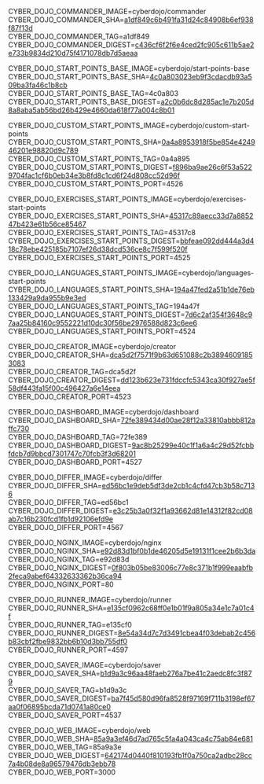 
CYBER_DOJO_COMMANDER_IMAGE=cyberdojo/commander  
CYBER_DOJO_COMMANDER_SHA=[a1df849c6b491fa31d24c84908b6ef938f87f13d](https://github.com/cyber-dojo/commander/commit/a1df849c6b491fa31d24c84908b6ef938f87f13d)  
CYBER_DOJO_COMMANDER_TAG=a1df849  
CYBER_DOJO_COMMANDER_DIGEST=[c436cf6f2f6e4ced2fc905c611b5ae2e733b9834d210d75f4171078db7d5aeaa](https://hub.docker.com/layers/cyberdojo/commander/a1df849/images/sha256-c436cf6f2f6e4ced2fc905c611b5ae2e733b9834d210d75f4171078db7d5aeaa)  

CYBER_DOJO_START_POINTS_BASE_IMAGE=cyberdojo/start-points-base  
CYBER_DOJO_START_POINTS_BASE_SHA=[4c0a803023eb9f3cdacdb93a509ba3fa46c1b8cb](https://github.com/cyber-dojo/start-points-base/commit/4c0a803023eb9f3cdacdb93a509ba3fa46c1b8cb)  
CYBER_DOJO_START_POINTS_BASE_TAG=4c0a803  
CYBER_DOJO_START_POINTS_BASE_DIGEST=[a2c0b6dc8d285ac1e7b205d8a8aba5ab56bd26b429e4660da618f77a004c8b01](https://hub.docker.com/layers/cyberdojo/start-points-base/4c0a803/images/sha256-a2c0b6dc8d285ac1e7b205d8a8aba5ab56bd26b429e4660da618f77a004c8b01)  

CYBER_DOJO_CUSTOM_START_POINTS_IMAGE=cyberdojo/custom-start-points  
CYBER_DOJO_CUSTOM_START_POINTS_SHA=[0a4a8953918f5be854e424946201e98820d9c789](https://github.com/cyber-dojo/custom-start-points/commit/0a4a8953918f5be854e424946201e98820d9c789)  
CYBER_DOJO_CUSTOM_START_POINTS_TAG=0a4a895  
CYBER_DOJO_CUSTOM_START_POINTS_DIGEST=[f896ba9ae26c6f53a5229704fac1cf6b0eb34e3b8fd8c1cd6f24d808cc52d96f](https://hub.docker.com/layers/cyberdojo/custom-start-points/0a4a895/images/sha256-f896ba9ae26c6f53a5229704fac1cf6b0eb34e3b8fd8c1cd6f24d808cc52d96f)  
CYBER_DOJO_CUSTOM_START_POINTS_PORT=4526  

CYBER_DOJO_EXERCISES_START_POINTS_IMAGE=cyberdojo/exercises-start-points  
CYBER_DOJO_EXERCISES_START_POINTS_SHA=[45317c89aecc33d7a885247b423e61b56ce85467](https://github.com/cyber-dojo/exercises-start-points/commit/45317c89aecc33d7a885247b423e61b56ce85467)  
CYBER_DOJO_EXERCISES_START_POINTS_TAG=45317c8  
CYBER_DOJO_EXERCISES_START_POINTS_DIGEST=[bbfeae092dd444a3d418c78ebe425185b7107ef26d38dcd536ce8c7f599f520f](https://hub.docker.com/layers/cyberdojo/exercises-start-points/45317c8/images/sha256-bbfeae092dd444a3d418c78ebe425185b7107ef26d38dcd536ce8c7f599f520f)  
CYBER_DOJO_EXERCISES_START_POINTS_PORT=4525  

CYBER_DOJO_LANGUAGES_START_POINTS_IMAGE=cyberdojo/languages-start-points  
CYBER_DOJO_LANGUAGES_START_POINTS_SHA=[194a47fed2a51b1de76eb133429a9da955b9e3ed](https://github.com/cyber-dojo/languages-start-points/commit/194a47fed2a51b1de76eb133429a9da955b9e3ed)  
CYBER_DOJO_LANGUAGES_START_POINTS_TAG=194a47f  
CYBER_DOJO_LANGUAGES_START_POINTS_DIGEST=[7d6c2af354f3648c97aa25b84160c9552221d10dc30f56be2976588d823c6ee6](https://hub.docker.com/layers/cyberdojo/languages-start-points/194a47f/images/sha256-7d6c2af354f3648c97aa25b84160c9552221d10dc30f56be2976588d823c6ee6)  
CYBER_DOJO_LANGUAGES_START_POINTS_PORT=4524  

CYBER_DOJO_CREATOR_IMAGE=cyberdojo/creator  
CYBER_DOJO_CREATOR_SHA=[dca5d2f7571f9b63d651088c2b38946091853083](https://github.com/cyber-dojo/creator/commit/dca5d2f7571f9b63d651088c2b38946091853083)  
CYBER_DOJO_CREATOR_TAG=dca5d2f  
CYBER_DOJO_CREATOR_DIGEST=[dd123b623e731fdccfc5343ca30f927ae5f58df443fa15f00c496427a6e14eea](https://hub.docker.com/layers/cyberdojo/creator/dca5d2f/images/sha256-dd123b623e731fdccfc5343ca30f927ae5f58df443fa15f00c496427a6e14eea)  
CYBER_DOJO_CREATOR_PORT=4523  

CYBER_DOJO_DASHBOARD_IMAGE=cyberdojo/dashboard  
CYBER_DOJO_DASHBOARD_SHA=[72fe389434d00ae28f12a33810abbb812affc730](https://github.com/cyber-dojo/dashboard/commit/72fe389434d00ae28f12a33810abbb812affc730)  
CYBER_DOJO_DASHBOARD_TAG=72fe389  
CYBER_DOJO_DASHBOARD_DIGEST=[9ac8b25299e40c1f1a6a4c29d52fcbbfdcb7d9bbcd7301747c70fcb3f3d68201](https://hub.docker.com/layers/cyberdojo/dashboard/72fe389/images/sha256-9ac8b25299e40c1f1a6a4c29d52fcbbfdcb7d9bbcd7301747c70fcb3f3d68201)  
CYBER_DOJO_DASHBOARD_PORT=4527  

CYBER_DOJO_DIFFER_IMAGE=cyberdojo/differ  
CYBER_DOJO_DIFFER_SHA=[ed56bc1e9deb5df3de2cb1c4cfd47cb3b58c7136](https://github.com/cyber-dojo/differ/commit/ed56bc1e9deb5df3de2cb1c4cfd47cb3b58c7136)  
CYBER_DOJO_DIFFER_TAG=ed56bc1  
CYBER_DOJO_DIFFER_DIGEST=[e3c25b3a0f32f1a93662d81e14312f82cd08ab7c16b230fcd1fb1d92106efd9e](https://hub.docker.com/layers/cyberdojo/differ/ed56bc1/images/sha256-e3c25b3a0f32f1a93662d81e14312f82cd08ab7c16b230fcd1fb1d92106efd9e)  
CYBER_DOJO_DIFFER_PORT=4567  

CYBER_DOJO_NGINX_IMAGE=cyberdojo/nginx  
CYBER_DOJO_NGINX_SHA=[e92d83d1bf0b1de46205d5e19131f1cee2b6b3da](https://github.com/cyber-dojo/nginx/commit/e92d83d1bf0b1de46205d5e19131f1cee2b6b3da)  
CYBER_DOJO_NGINX_TAG=e92d83d  
CYBER_DOJO_NGINX_DIGEST=[0f803b05be83006c77e8c371b1f999eaabfb2feca9abef64332633362b36ca94](https://hub.docker.com/layers/cyberdojo/nginx/e92d83d/images/sha256-0f803b05be83006c77e8c371b1f999eaabfb2feca9abef64332633362b36ca94)  
CYBER_DOJO_NGINX_PORT=80  

CYBER_DOJO_RUNNER_IMAGE=cyberdojo/runner  
CYBER_DOJO_RUNNER_SHA=[e135cf0962c68ff0e1b01f9a805a34e1c7a01c4f](https://github.com/cyber-dojo/runner/commit/e135cf0962c68ff0e1b01f9a805a34e1c7a01c4f)  
CYBER_DOJO_RUNNER_TAG=e135cf0  
CYBER_DOJO_RUNNER_DIGEST=[8e54a34d7c7d3491cbea4f03debab2c456b83cbf2fbe9832bb6b10d3bb755df0](https://hub.docker.com/layers/cyberdojo/runner/e135cf0/images/sha256-8e54a34d7c7d3491cbea4f03debab2c456b83cbf2fbe9832bb6b10d3bb755df0)  
CYBER_DOJO_RUNNER_PORT=4597  

CYBER_DOJO_SAVER_IMAGE=cyberdojo/saver  
CYBER_DOJO_SAVER_SHA=[b1d9a3c96aa48faeb276a7be41c2aedc8fc3f879](https://github.com/cyber-dojo/saver/commit/b1d9a3c96aa48faeb276a7be41c2aedc8fc3f879)  
CYBER_DOJO_SAVER_TAG=b1d9a3c  
CYBER_DOJO_SAVER_DIGEST=[ba7f45d580d96fa8528f97169f711b3198ef67aa0f06895bcda71d0741a80ce0](https://hub.docker.com/layers/cyberdojo/saver/b1d9a3c/images/sha256-ba7f45d580d96fa8528f97169f711b3198ef67aa0f06895bcda71d0741a80ce0)  
CYBER_DOJO_SAVER_PORT=4537  

CYBER_DOJO_WEB_IMAGE=cyberdojo/web  
CYBER_DOJO_WEB_SHA=[85a9a3ef46d7ad765c5fa4a043ca4c75ab84e681](https://github.com/cyber-dojo/web/commit/85a9a3ef46d7ad765c5fa4a043ca4c75ab84e681)  
CYBER_DOJO_WEB_TAG=85a9a3e  
CYBER_DOJO_WEB_DIGEST=[642174d0440f810193fb1f0a750ca2adbc28cc7a4b08de8a96579476db3ebb78](https://hub.docker.com/layers/cyberdojo/web/85a9a3e/images/sha256-642174d0440f810193fb1f0a750ca2adbc28cc7a4b08de8a96579476db3ebb78)  
CYBER_DOJO_WEB_PORT=3000  
